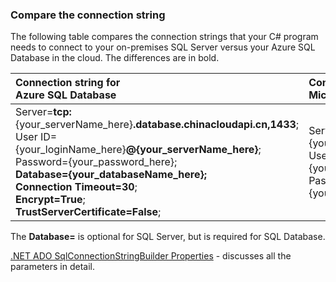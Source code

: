 
<!--
includes/sql-database-include-connection-string-30-compare.md

Latest Freshness check:  2015-09-03 , GeneMi.

## Connection string
-->


### Compare the connection string


The following table compares the connection strings that your C# program needs to connect to your on-premises SQL Server versus your Azure SQL Database in the cloud. The differences are in bold.


| Connection string for<br/>Azure SQL Database | Connection string for<br/>Microsoft SQL Server |
| :-- | :-- |
| Server=**tcp:**{your_serverName_here}**.database.chinacloudapi.cn,1433**;<br/>User ID={your_loginName_here}**@{your_serverName_here}**;<br/>Password={your_password_here};<br/>**Database={your_databaseName_here};**<br/>**Connection Timeout=30**;<br/>**Encrypt=True**;<br/>**TrustServerCertificate=False**; | Server={your_serverName_here};<br/>User ID={your_loginName_here};<br/>Password={your_password_here}; |


The **Database=** is optional for SQL Server, but is required for SQL Database.


[.NET ADO SqlConnectionStringBuilder Properties](https://msdn.microsoft.com/zh-cn/library/system.data.sqlclient.sqlconnectionstringbuilder_properties.aspx) - discusses all the parameters in detail.


<!--
These three includes/ files are a sequenced set, but you can pick and choose:

includes/sql-database-include-connection-string-20-portalshots.md
includes/sql-database-include-connection-string-30-compare.md
includes/sql-database-include-connection-string-40-config.md
-->
